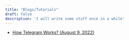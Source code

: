 ```yaml
---
title: "Blogs/Tutorials"
draft: false
description: 'I will write some stuff once in a while'
---
```


* [How Telegram Works? (August 9, 2022)](telegram/)
